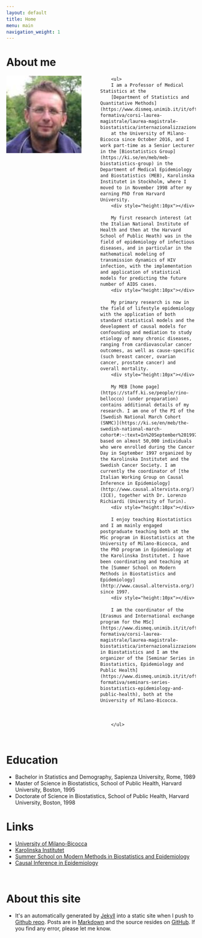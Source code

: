 ```yaml
---
layout: default
title: Home
menu: main
navigation_weight: 1
---
```





<div>
<h1>About me</h1>
	<div style="width:250px;height:240px;float:left;">
		<a href="/downloads/pic/rino-4.jpeg" class="left img"><img src="/downloads/pic/rino-4.jpeg" style="width:200px;"></a>
	</div>

		<ul>
		I am a Professor of Medical Statistics at the
		[Department of Statistics and Quantitative Methods](https://www.dismeq.unimib.it/it/offerta-formativa/corsi-laurea-magistrale/laurea-magistrale-biostatistica/internazionalizzazione)
		at the University of Milano-Bicocca since October 2016, and I work part-time as a Senior Lecturer in the [Biostatistics Group](https://ki.se/en/meb/meb-biostatistics-group) in the Department of Medical Epidemiology and Biostatistics (MEB), Karolinska Institutet in Stockholm, where I moved to in November 1998 after my earning PhD from Harvard University.
		<div style="height:10px"></div>

		My first research interest (at the Italian National Institute of Health and then at the Harvard School of Public Heath) was in the field of epidemiology of infectious diseases, and in particular in the mathematical modeling of transmission dynamics of HIV infection, with the implementation and application of statistical models for predicting the future number of AIDS cases.
		<div style="height:10px"></div>

		My primary research is now in the field of lifestyle epidemiology with the application of both standard statistical models and the development of causal models for confounding and mediation to study etiology of many chronic diseases, ranging from cardiovascular cancer outcomes, as well as cause-specific (such breast cancer, ovarian cancer, prostate cancer) and overall mortality.
		<div style="height:10px"></div>

		My MEB [home page](https://staff.ki.se/people/rino-bellocco) (under preparation) contains additional details of my research. I am one of the PI of the [Swedish National March Cohort (SNMC)](https://ki.se/en/meb/the-swedish-national-march-cohort#:~:text=In%20September%201997%2C%20the%20Swedish,National%20March%20Cohort%20(NMC).), based on almost 50,000 individuals who were enrolled during the Cancer Day in September 1997 organized by the Karolinska Institutet and the Swedish Cancer Society. I am currently the coordinator of [the Italian Working Group on Causal Inference in Epidemiology](http://www.causal.altervista.org/) (ICE), together with Dr. Lorenzo Richiardi (University of Turin).
		<div style="height:10px"></div>

		I enjoy teaching Biostatistics and I am mainly engaged postgraduate teaching both at the MSc program in Biostatistics at the University of Milano-Bicocca, and the PhD program in Epidemiology at the Karolinska Institutet. I have been coordinating and teaching at the [Summer School on Modern Methods in Biostatistics and Epidemiology](http://www.causal.altervista.org/) since 1997.
		<div style="height:10px"></div>

		I am the coordinator of the [Erasmus and International exchange program for the MSc](https://www.dismeq.unimib.it/it/offerta-formativa/corsi-laurea-magistrale/laurea-magistrale-biostatistica/internazionalizzazione) in Biostatistics and I am the organizer of the [Seminar Series in Biostatistics, Epidemiology and Public Health](https://www.dismeq.unimib.it/it/offerta-formativa/seminars-series-biostatistics-epidemiology-and-public-health), both at the University of Milano-Bicocca.



		</ul>
</div>

&nbsp;


<!---
Contact
==============
* [Department of Statistics and Quantitative Methods (DISMEQ)](https://www.dismeq.unimib.it/it)  
  University of Milano-Bicocca  
  **Address**: Via Bicocca degli Arcimboldi 8, U7, 20126 Milan, Italy  
  **Email**: <a href="mailto:rino.bellocco@unimib.it">rino.bellocco<span class="at">@</span>unimib.it</a>  

* [Department of Medical Epidemiology and Biostatistics (MEB)](https://ki.se/en/meb)   
  Karolinska Institutet  
  **Email**: <a href="mailto:rino.bellocco@ki.se">rino.bellocco<span class="at">@</span>ki.se</a>   
-->

Education
===============

* Bachelor in Statistics and Demography, Sapienza University, Rome, 1989
* Master of Science in Biostatistics, School of Public Health, Harvard University, Boston,  1995
* Doctorate of Science in Biostatistics, School of Public Health, Harvard University, Boston, 1998

Links
===============
* [University of Milano-Bicocca](https://www.unimib.it/)
* [Karolinska Institutet](https://ki.se/en/meb)  
* [Summer School on Modern Methods in Biostatistics and Epidemiology](http://www.biostatepi.org/)
* [Causal Inference in Epidemiology](http://www.causal.altervista.org/)

&nbsp;

About this site
===============
* It's an automatically generated by
  [Jekyll](https://github.com/jekyll/jekyll) into a static site when
  I push to
  [Github repo](https://github.com/rinobellocco). Posts
  are in [Markdown](http://daringfireball.net/projects/markdown/) and
  the source resides on
  [GitHub](https://github.com/rinobellocco). If
  you find any error, please let me know.
